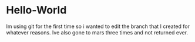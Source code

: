 # Hello-World
Im using git for the first time so i wanted to edit the branch that I created for whatever reasons.
Ive also gone to mars three times and not returned ever.
